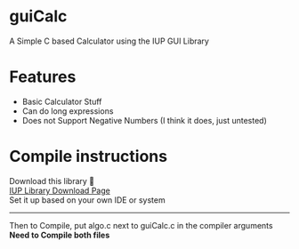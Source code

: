 # guiCalc
A Simple C based Calculator using the IUP GUI Library

# Features
- Basic Calculator Stuff
- Can do long expressions
- Does not Support Negative Numbers (I think it does, just untested)

# Compile instructions
Download this library 🔽 <br>
[IUP Library Download Page](https://www.tecgraf.puc-rio.br/iup/en/download.html) <br>
Set it up based on your own IDE or system <br>

*****
Then to Compile, put algo.c next to guiCalc.c in the compiler arguments <br>
**Need to Compile both files**

